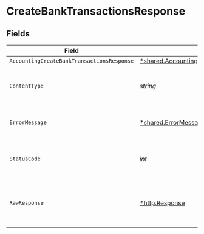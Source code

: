 # CreateBankTransactionsResponse


## Fields

| Field                                                                                                               | Type                                                                                                                | Required                                                                                                            | Description                                                                                                         |
| ------------------------------------------------------------------------------------------------------------------- | ------------------------------------------------------------------------------------------------------------------- | ------------------------------------------------------------------------------------------------------------------- | ------------------------------------------------------------------------------------------------------------------- |
| `AccountingCreateBankTransactionsResponse`                                                                          | [*shared.AccountingCreateBankTransactionsResponse](../../models/shared/accountingcreatebanktransactionsresponse.md) | :heavy_minus_sign:                                                                                                  | Success                                                                                                             |
| `ContentType`                                                                                                       | *string*                                                                                                            | :heavy_check_mark:                                                                                                  | HTTP response content type for this operation                                                                       |
| `ErrorMessage`                                                                                                      | [*shared.ErrorMessage](../../models/shared/errormessage.md)                                                         | :heavy_minus_sign:                                                                                                  | The request made is not valid.                                                                                      |
| `StatusCode`                                                                                                        | *int*                                                                                                               | :heavy_check_mark:                                                                                                  | HTTP response status code for this operation                                                                        |
| `RawResponse`                                                                                                       | [*http.Response](https://pkg.go.dev/net/http#Response)                                                              | :heavy_minus_sign:                                                                                                  | Raw HTTP response; suitable for custom response parsing                                                             |